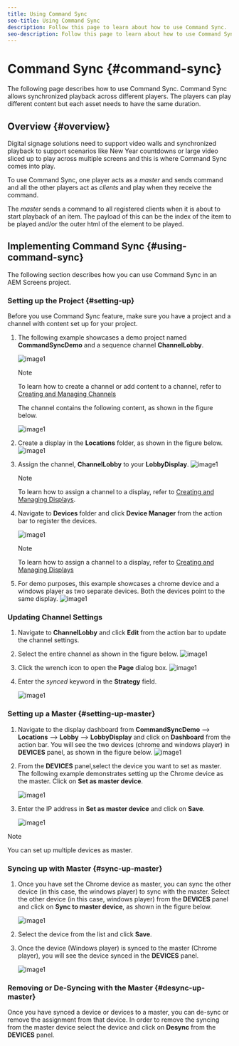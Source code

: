 ```yaml
---
title: Using Command Sync
seo-title: Using Command Sync
description: Follow this page to learn about how to use Command Sync.
seo-description: Follow this page to learn about how to use Command Sync.
---
```


# Command Sync {#command-sync}

The following page describes how to use Command Sync. Command Sync allows synchronized playback across different players. The players can play different content but each asset needs to have the same duration.

## Overview {#overview}

Digital signage solutions need to support video walls and synchronized playback to support scenarios like New Year countdowns or large video sliced up to play across multiple screens and this is where Command Sync comes into play.

To use Command Sync, one player acts as a *master* and sends command and all the other players act as *clients* and play when they receive the command. 

The *master* sends a command to all registered clients when it is about to start playback of an item. The payload of this can be the index of the item to be played and/or the outer html of the element to be played.

## Implementing Command Sync {#using-command-sync}

The following section describes how you can use Command Sync in an AEM Screens project.

### Setting up the Project {#setting-up}

Before you use Command Sync feature, make sure you have a project and a channel with content set up for your project.

1. The following example showcases a demo project named **CommandSyncDemo** and a sequence channel **ChannelLobby**.

   ![image1](assets/command-sync/command-sync1-1.png)

   >[!NOTE]
   >
   >To learn how to create a channel or add content to a channel, refer to [Creating and Managing Channels](/help/user-guide/managing-channels.md)

   The channel contains the following content, as shown in the figure below.

   ![image1](assets/command-sync/command-sync2-1.png)

1. Create a display in the **Locations** folder, as shown in the figure below.
   ![image1](assets/command-sync/command-sync3-1.png)

1. Assign the channel, **ChannelLobby** to your **LobbyDisplay**.
    ![image1](assets/command-sync/command-sync4-1.png)

   >[!NOTE]
   >
   >To learn how to assign a channel to a display, refer to [Creating and Managing Displays](/help/user-guide/managing-displays.md).

1. Navigate to **Devices** folder and click **Device Manager** from the action bar to register the devices.

   ![image1](assets/command-sync5-1.png)

   >[!NOTE]
   >
   >To learn how to assign a channel to a display, refer to [Creating and Managing Displays](/help/user-guide/managing-displays.md)

1. For demo purposes, this example showcases a chrome device and a windows player as two separate devices. Both the devices point to the same display.
   ![image1](assets/command-sync6-1.png)

### Updating Channel Settings

1. Navigate to **ChannelLobby** and click **Edit** from the action bar to update the channel settings.

1. Select the entire channel as shown in the figure below.
   ![image1](assets/command-sync/command-sync7-1.png)

1. Click the wrench icon to open the **Page** dialog box.
   ![image1](assets/command-sync/command-sync8-1.png)

1. Enter the *synced* keyword in the **Strategy** field.

   ![image1](assets/command-sync/command-sync9-1.png)


### Setting up a Master {#setting-up-master}

1. Navigate to the display dashboard from **CommandSyncDemo** --> **Locations**  --> **Lobby** --> **LobbyDisplay** and click on **Dashboard** from the action bar.
You will see the two devices (chrome and windows player) in **DEVICES** panel, as shown in the figure below.
      ![image1](assets/command-sync/command-sync10-1.png)

1. From the **DEVICES** panel,select the device you want to set as master. The following example demonstrates setting up the Chrome device as the master. Click on **Set as master device**.

    ![image1](assets/command-sync/command-sync11-1.png)

1. Enter the IP address in **Set as master device** and click on **Save**. 

   ![image1](assets/command-sync/command-sync12-1.png)

>[!NOTE]
> You can set up multiple devices as master.

### Syncing up with Master {#sync-up-master}

1. Once you have set the Chrome device as master, you can sync the other device (in this case, the windows player) to sync with the master.
Select the other device (in this case, windows player) from the **DEVICES** panel and click on **Sync to master device**, as shown in the figure below.

   ![image1](assets/command-sync/command-sync13-1.png)

1. Select the device from the list and click **Save**.

1. Once the device (Windows player) is synced to the master (Chrome player), you will see the device synced in the **DEVICES** panel.

   ![image1](assets/command-sync/command-sync14-1.png)

### Removing or De-Syncing with the Master {#desync-up-master}

Once you have synced a device or devices to a master, you can de-sync or remove the assignment from that device. In order to remove the syncing from the master device select the device and click on **Desync** from the **DEVICES** panel.

